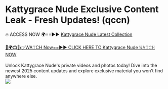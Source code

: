 # Kattygrace Nude Exclusive Content Leak - Fresh Updates! (qccn)

🔥 ACCESS NOW 🌍==►► <a href="https://tinyurl.com/yc657z5k" rel="nofollow">Kattygrace Nude Latest Collection</a>
<br><br>
[🔴🌍📺📱👉WA𝚃CH Now==►► CLICK HERE TO Kattygrace Nude 𝚆𝙰𝚃𝙲𝙷 NOW](https://tinyurl.com/yc657z5k)
<br><br>
Unlock Kattygrace Nude's private videos and photos today! Dive into the newest 2025 content updates and explore exclusive material you won’t find anywhere else.
<br>
<a href="https://tinyurl.com/yc657z5k" rel="nofollow" data-target="animated-image.originalLink"><img src="https://camo.githubusercontent.com/8a4f000d20f83aca3bf7ec5f350d767afa0574a8a352519fd8cfa583a6f93a33/68747470733a2f2f692e696d6775722e636f6d2f644a486b345a712e676966" data-canonical-src="https://i.imgur.com/dJHk4Zq.gif" style="max-width: 100%; display: inline-block;" data-target="animated-image.originalImage"></a>
<br>
